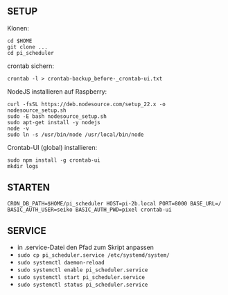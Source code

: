 ## SETUP

Klonen:

```
cd $HOME
git clone ...
cd pi_scheduler
```

crontab sichern:

`crontab -l > crontab-backup_before-_crontab-ui.txt`

NodeJS installieren auf Raspberry:

```
curl -fsSL https://deb.nodesource.com/setup_22.x -o nodesource_setup.sh
sudo -E bash nodesource_setup.sh
sudo apt-get install -y nodejs
node -v
sudo ln -s /usr/bin/node /usr/local/bin/node
```

Crontab-UI (global) installieren:

```
sudo npm install -g crontab-ui
mkdir logs
```

## STARTEN

`CRON_DB_PATH=$HOME/pi_scheduler HOST=pi-2b.local PORT=8000 BASE_URL=/ BASIC_AUTH_USER=seiko BASIC_AUTH_PWD=pixel crontab-ui`

## SERVICE
- in .service-Datei den Pfad zum Skript anpassen
- `sudo cp pi_scheduler.service /etc/systemd/system/`
- `sudo systemctl daemon-reload`
- `sudo systemctl enable pi_scheduler.service`
- `sudo systemctl start pi_scheduler.service`
- `sudo systemctl status pi_scheduler.service`
